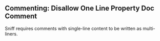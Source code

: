 ## Commenting: Disallow One Line Property Doc Comment

Sniff requires comments with single-line content to be written as multi-liners.
